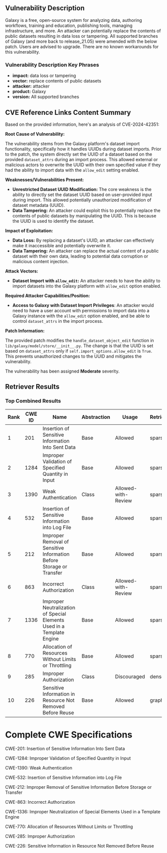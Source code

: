 ## Vulnerability Description
Galaxy is a free, open-source system for analyzing data, authoring workflows, training and education, publishing tools, managing infrastructure, and more. An attacker can potentially replace the contents of public datasets resulting in data loss or tampering. All supported branches of Galaxy (and more back to release_21.05) were amended with the below patch. Users are advised to upgrade. There are no known workarounds for this vulnerability.

### Vulnerability Description Key Phrases
- **impact:** data loss or tampering
- **vector:** replace contents of public datasets
- **attacker:** attacker
- **product:** Galaxy
- **version:** All supported branches

## CVE Reference Links Content Summary
Based on the provided information, here's an analysis of CVE-2024-42351:

**Root Cause of Vulnerability:**

The vulnerability stems from the Galaxy platform's dataset import functionality, specifically how it handles UUIDs during dataset imports.  Prior to the patch, the system directly set the UUID of a dataset based on the provided `dataset_attrs` during an import process. This allowed external or malicious actors to overwrite the UUID with their own specified value if they had the ability to import data with the `allow_edit` setting enabled.

**Weaknesses/Vulnerabilities Present:**

*   **Unrestricted Dataset UUID Modification:** The core weakness is the ability to directly set the dataset UUID based on user-provided input during import. This allowed potentially unauthorized modification of dataset metadata (UUID).
*   **Data Tampering:** An attacker could exploit this to potentially replace the contents of public datasets by manipulating the UUID. This is because the UUID is used to identify the dataset.

**Impact of Exploitation:**

*   **Data Loss:** By replacing a dataset's UUID, an attacker can effectively make it inaccessible and potentially overwrite it.
*   **Data Tampering:** An attacker can replace the actual content of a public dataset with their own data, leading to potential data corruption or malicious content injection.

**Attack Vectors:**

*   **Dataset Import with `allow_edit`:** An attacker needs to have the ability to import datasets into the Galaxy platform with `allow_edit` option enabled.

**Required Attacker Capabilities/Position:**

*   **Access to Galaxy with Dataset Import Privileges**: An attacker would need to have a user account with permissions to import data into a Galaxy instance with the `allow_edit` option enabled, and be able to control `dataset_attrs` in the import process.

**Patch Information:**

The provided patch modifies the `handle_dataset_object_edit` function in `lib/galaxy/model/store/__init__.py`.  The change is that the UUID is set based on `dataset_attrs` only if `self.import_options.allow_edit` is `True`. This prevents unauthorized changes to the UUID and mitigates the vulnerability.

The vulnerability has been assigned **Moderate** severity.

## Retriever Results

### Top Combined Results

| Rank | CWE ID | Name | Abstraction | Usage  | Retrievers | Individual Scores |
|------|--------|------|-------------|-------|------------|-------------------|
| 1 | 201 | Insertion of Sensitive Information Into Sent Data | Base | Allowed | sparse | 0.112 |
| 2 | 1284 | Improper Validation of Specified Quantity in Input | Base | Allowed | sparse | 0.110 |
| 3 | 1390 | Weak Authentication | Class | Allowed-with-Review | sparse | 0.110 |
| 4 | 532 | Insertion of Sensitive Information into Log File | Base | Allowed | sparse | 0.109 |
| 5 | 212 | Improper Removal of Sensitive Information Before Storage or Transfer | Base | Allowed | sparse | 0.108 |
| 6 | 863 | Incorrect Authorization | Class | Allowed-with-Review | sparse | 0.107 |
| 7 | 1336 | Improper Neutralization of Special Elements Used in a Template Engine | Base | Allowed | sparse | 0.105 |
| 8 | 770 | Allocation of Resources Without Limits or Throttling | Base | Allowed | sparse | 0.104 |
| 9 | 285 | Improper Authorization | Class | Discouraged | dense | 0.490 |
| 10 | 226 | Sensitive Information in Resource Not Removed Before Reuse | Base | Allowed | graph | 0.003 |



# Complete CWE Specifications

CWE-201: Insertion of Sensitive Information Into Sent Data

CWE-1284: Improper Validation of Specified Quantity in Input

CWE-1390: Weak Authentication

CWE-532: Insertion of Sensitive Information into Log File

CWE-212: Improper Removal of Sensitive Information Before Storage or Transfer

CWE-863: Incorrect Authorization

CWE-1336: Improper Neutralization of Special Elements Used in a Template Engine

CWE-770: Allocation of Resources Without Limits or Throttling

CWE-285: Improper Authorization

CWE-226: Sensitive Information in Resource Not Removed Before Reuse